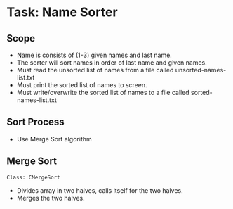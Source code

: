 # Task: Name Sorter

## Scope
* Name is consists of (1-3) given names and last name.
* The sorter will sort names in order of last name and given names.
* Must read the unsorted list of names from a file called unsorted-names-list.txt
* Must print the sorted list of names to screen.
* Must write/overwrite the sorted list of names to a file called sorted-names-list.txt

## Sort Process
* Use Merge Sort algorithm

## Merge Sort
```
Class: CMergeSort
```
* Divides array in two halves, calls itself for the two halves.
* Merges the two halves.
